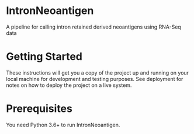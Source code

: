 # IntronNeoantigen
A pipeline for calling intron retained derived neoantigens using RNA-Seq data

#  Getting Started
These instructions will get you a copy of the project up and running on your local machine for development and testing purposes. See deployment for notes on how to deploy the project on a live system.

#  Prerequisites
You need Python 3.6+ to run IntronNeoantigen.
